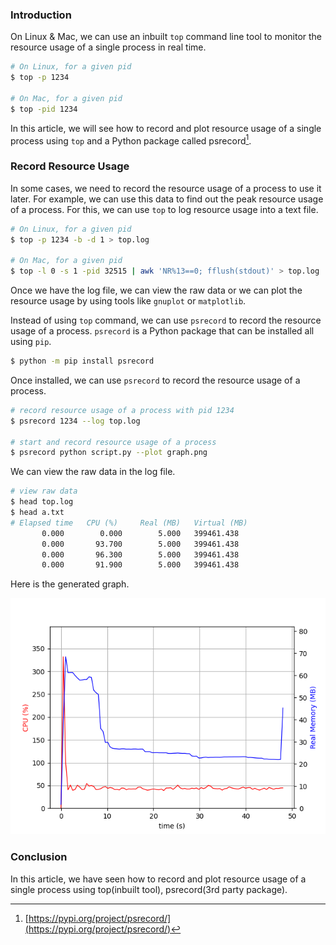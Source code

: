 <!--
.. title: Record Resource Usage of Single Process
.. slug: record-resource-usage-per-process
.. date: 2023-04-14 06:18:37 UTC+05:30
.. tags: devops, mac, linux
.. category: DevOps
.. link: 
.. description: How to monitor and save CPU, RAM, network and disk usage of a single process on Linux, Mac or Windows?
.. type: text
-->

### Introduction

On Linux & Mac, we can use an inbuilt `top` command line tool to monitor the resource usage of a single process in real time. 

```bash
# On Linux, for a given pid
$ top -p 1234

# On Mac, for a given pid
$ top -pid 1234
```

In this article, we will see how to record and plot resource usage of a single process using `top` and a Python package called psrecord[^psrecord].

### Record Resource Usage

In some cases, we need to record the resource usage of a process to use it later. For example, we can use this data to find out the peak resource usage of a process. For this, we can use `top` to log resource usage into a text file. 

```bash
# On Linux, for a given pid
$ top -p 1234 -b -d 1 > top.log

# On Mac, for a given pid
$ top -l 0 -s 1 -pid 32515 | awk 'NR%13==0; fflush(stdout)' > top.log
```

Once we have the log file, we can view the raw data or we can plot the resource usage by using tools like `gnuplot` or `matplotlib`.

Instead of using `top` command, we can use `psrecord` to record the resource usage of a process. `psrecord` is a Python package that can be installed all using `pip`. 

```bash
$ python -m pip install psrecord
```

Once installed, we can use `psrecord` to record the resource usage of a process. 

```bash
# record resource usage of a process with pid 1234
$ psrecord 1234 --log top.log

# start and record resource usage of a process
$ psrecord python script.py --plot graph.png
```

We can view the raw data in the log file.

```bash
# view raw data
$ head top.log
$ head a.txt
# Elapsed time   CPU (%)     Real (MB)   Virtual (MB)
       0.000        0.000        5.000   399461.438
       0.000       93.700        5.000   399461.438
       0.000       96.300        5.000   399461.438
       0.000       91.900        5.000   399461.438
```

Here is the generated graph.

<p align="center">
<img src="/images/single-proc-resource.png" alt="single-proc-resource" />
</p>


### Conclusion

In this article, we have seen how to record and plot resource usage of a single process using top(inbuilt tool), psrecord(3rd party package).


[^psrecord]: [https://pypi.org/project/psrecord/](https://pypi.org/project/psrecord/)